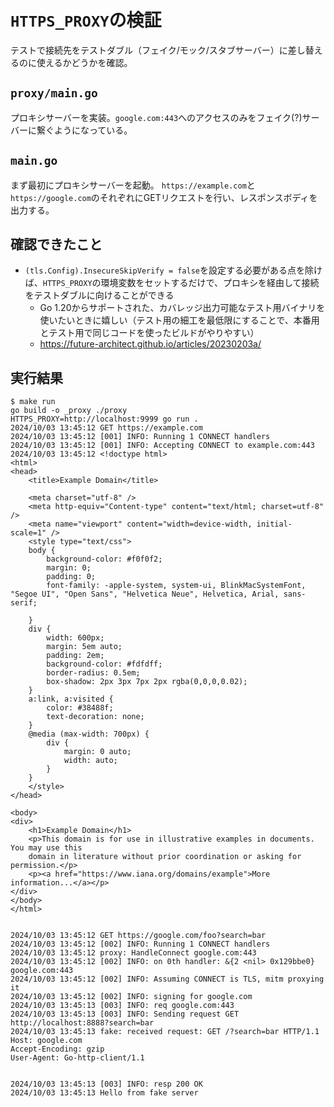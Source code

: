 # `HTTPS_PROXY`の検証
テストで接続先をテストダブル（フェイク/モック/スタブサーバー）に差し替えるのに使えるかどうかを確認。

## `proxy/main.go`
プロキシサーバーを実装。`google.com:443`へのアクセスのみをフェイク(?)サーバーに繋ぐようになっている。

## `main.go`
まず最初にプロキシサーバーを起動。
`https://example.com`と`https://google.com`のそれぞれにGETリクエストを行い、レスポンスボディを出力する。

## 確認できたこと
- `(tls.Config).InsecureSkipVerify = false`を設定する必要がある点を除けば、`HTTPS_PROXY`の環境変数をセットするだけで、プロキシを経由して接続をテストダブルに向けることができる
    - Go 1.20からサポートされた、カバレッジ出力可能なテスト用バイナリを使いたいときに嬉しい（テスト用の細工を最低限にすることで、本番用とテスト用で同じコードを使ったビルドがやりやすい）
    - https://future-architect.github.io/articles/20230203a/

## 実行結果

```shell
$ make run
go build -o _proxy ./proxy
HTTPS_PROXY=http://localhost:9999 go run .
2024/10/03 13:45:12 GET https://example.com
2024/10/03 13:45:12 [001] INFO: Running 1 CONNECT handlers
2024/10/03 13:45:12 [001] INFO: Accepting CONNECT to example.com:443
2024/10/03 13:45:12 <!doctype html>
<html>
<head>
    <title>Example Domain</title>

    <meta charset="utf-8" />
    <meta http-equiv="Content-type" content="text/html; charset=utf-8" />
    <meta name="viewport" content="width=device-width, initial-scale=1" />
    <style type="text/css">
    body {
        background-color: #f0f0f2;
        margin: 0;
        padding: 0;
        font-family: -apple-system, system-ui, BlinkMacSystemFont, "Segoe UI", "Open Sans", "Helvetica Neue", Helvetica, Arial, sans-serif;
        
    }
    div {
        width: 600px;
        margin: 5em auto;
        padding: 2em;
        background-color: #fdfdff;
        border-radius: 0.5em;
        box-shadow: 2px 3px 7px 2px rgba(0,0,0,0.02);
    }
    a:link, a:visited {
        color: #38488f;
        text-decoration: none;
    }
    @media (max-width: 700px) {
        div {
            margin: 0 auto;
            width: auto;
        }
    }
    </style>    
</head>

<body>
<div>
    <h1>Example Domain</h1>
    <p>This domain is for use in illustrative examples in documents. You may use this
    domain in literature without prior coordination or asking for permission.</p>
    <p><a href="https://www.iana.org/domains/example">More information...</a></p>
</div>
</body>
</html>


2024/10/03 13:45:12 GET https://google.com/foo?search=bar
2024/10/03 13:45:12 [002] INFO: Running 1 CONNECT handlers
2024/10/03 13:45:12 proxy: HandleConnect google.com:443
2024/10/03 13:45:12 [002] INFO: on 0th handler: &{2 <nil> 0x129bbe0} google.com:443
2024/10/03 13:45:12 [002] INFO: Assuming CONNECT is TLS, mitm proxying it
2024/10/03 13:45:12 [002] INFO: signing for google.com
2024/10/03 13:45:13 [003] INFO: req google.com:443
2024/10/03 13:45:13 [003] INFO: Sending request GET http://localhost:8888?search=bar
2024/10/03 13:45:13 fake: received request: GET /?search=bar HTTP/1.1
Host: google.com
Accept-Encoding: gzip
User-Agent: Go-http-client/1.1


2024/10/03 13:45:13 [003] INFO: resp 200 OK
2024/10/03 13:45:13 Hello from fake server
```
